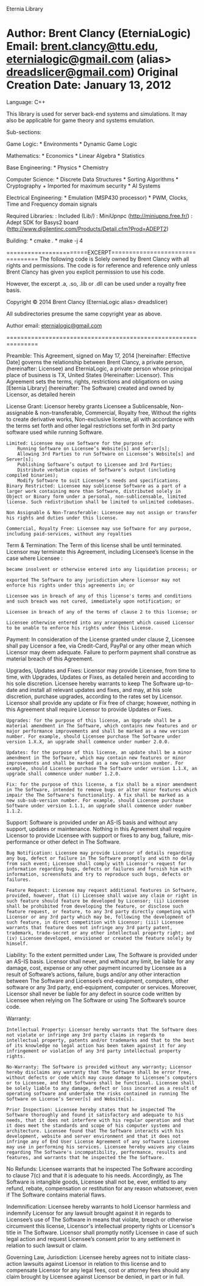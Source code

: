 Eternia Library

Author: Brent Clancy (EterniaLogic)
Email: brent.clancy@ttu.edu, eternialogic@gmail.com (alias> dreadslicer@gmail.com)
Original Creation Date: January 13, 2012
==========

Language: C++

This library is used for server back-end systems and simulations. It may also be applicable for game theory and
   systems emulation.

Sub-sections:

Game Logic:
    * Environments
    * Dynamic Game Logic

Mathematics:
    * Economics
    * Linear Algebra
    * Statistics

Base Engineering:
    * Physics
    * Chemistry

Computer Science:
    * Discrete Data Structures
    * Sorting Algorithms
    * Cryptography              + Imported for maximum security
    * AI Systems

Electrical Engineering:
    * Emulation (MSP430 processor)
    * PWM, Clocks, Time and Frequency domain signals


    


Required Libraries: 
        : Included (Lib/)
                : MiniUpnpc (http://miniupnp.free.fr/)
                : Adept SDK for Basys2 board (http://www.digilentinc.com/Products/Detail.cfm?Prod=ADEPT2)

Building:
    * cmake .
    * make -j 4
    
    
    
    
    
    
=======================EXCERPT=================================
The following code is Solely owned by Brent Clancy with all rights and permissions. 
The code is for reference and reference only unless Brent Clancy has given you explicit permission to use his code.

However, the excerpt .a, .so, .lib or .dll can be used under a royalty free basis.


Copyright © 2014 Brent Clancy (EterniaLogic alias> dreadslicer)

All subdirectories presume the same copyright year as above.

Author email: eternialogic@gmail.com

===============================================================

Preamble: This Agreement, signed on May 17, 2014 [hereinafter: Effective Date] governs the relationship between Brent Clancy, a private person, (hereinafter: Licensee) and EterniaLogic, a private person whose principal place of business is TX, United States (Hereinafter: Licensor). This Agreement sets the terms, rights, restrictions and obligations on using [Eternia Library] (hereinafter: The Software) created and owned by Licensor, as detailed herein

License Grant: Licensor hereby grants Licensee a Sublicensable, Non-assignable & non-transferable, Commercial, Royalty free, Without the rights to create derivative works, Non-exclusive license, all with accordance with the terms set forth and other legal restrictions set forth in 3rd party software used while running Software.

    Limited: Licensee may use Software for the purpose of:
        Running Software on Licensee’s Website[s] and Server[s];
        Allowing 3rd Parties to run Software on Licensee’s Website[s] and Server[s];
        Publishing Software’s output to Licensee and 3rd Parties;
        Distribute verbatim copies of Software’s output (including compiled binaries);
        Modify Software to suit Licensee’s needs and specifications.
    Binary Restricted: Licensee may sublicense Software as a part of a larger work containing more than Software, distributed solely in Object or Binary form under a personal, non-sublicensable, limited license. Such redistribution shall be limited to unlimited codebases.

    Non Assignable & Non-Transferable: Licensee may not assign or transfer his rights and duties under this license.

    Commercial, Royalty Free: Licensee may use Software for any purpose, including paid-services, without any royalties
Term & Termination: The Term of this license shall be until terminated. Licensor may terminate this Agreement, including Licensee’s license in the case where Licensee :

    became insolvent or otherwise entered into any liquidation process; or

    exported The Software to any jurisdiction where licensor may not enforce his rights under this agreements in; or

    Licensee was in breach of any of this license's terms and conditions and such breach was not cured, immediately upon notification; or

    Licensee in breach of any of the terms of clause 2 to this license; or

    Licensee otherwise entered into any arrangement which caused Licensor to be unable to enforce his rights under this License.
Payment: In consideration of the License granted under clause 2, Licensee shall pay Licensor a fee, via Credit-Card, PayPal or any other mean which Licensor may deem adequate. Failure to perform payment shall construe as material breach of this Agreement.

Upgrades, Updates and Fixes: Licensor may provide Licensee, from time to time, with Upgrades, Updates or Fixes, as detailed herein and according to his sole discretion. Licensee hereby warrants to keep The Software up-to-date and install all relevant updates and fixes, and may, at his sole discretion, purchase upgrades, according to the rates set by Licensor. Licensor shall provide any update or Fix free of charge; however, nothing in this Agreement shall require Licensor to provide Updates or Fixes.

    Upgrades: for the purpose of this license, an Upgrade shall be a material amendment in The Software, which contains new features and or major performance improvements and shall be marked as a new version number. For example, should Licensee purchase The Software under version 1.X.X, an upgrade shall commence under number 2.0.0.

    Updates: for the purpose of this license, an update shall be a minor amendment in The Software, which may contain new features or minor improvements and shall be marked as a new sub-version number. For example, should Licensee purchase The Software under version 1.1.X, an upgrade shall commence under number 1.2.0.

    Fix: for the purpose of this license, a fix shall be a minor amendment in The Software, intended to remove bugs or alter minor features which impair the The Software's functionality. A fix shall be marked as a new sub-sub-version number. For example, should Licensee purchase Software under version 1.1.1, an upgrade shall commence under number 1.1.2.

Support: Software is provided under an AS-IS basis and without any support, updates or maintenance. Nothing in this Agreement shall require Licensor to provide Licensee with support or fixes to any bug, failure, mis-performance or other defect in The Software.

    Bug Notification: Licensee may provide Licensor of details regarding any bug, defect or failure in The Software promptly and with no delay from such event; Licensee shall comply with Licensor's request for information regarding bugs, defects or failures and furnish him with information, screenshots and try to reproduce such bugs, defects or failures.

    Feature Request: Licensee may request additional features in Software, provided, however, that (i) Licensee shall waive any claim or right in such feature should feature be developed by Licensor; (ii) Licensee shall be prohibited from developing the feature, or disclose such feature request, or feature, to any 3rd party directly competing with Licensor or any 3rd party which may be, following the development of such feature, in direct competition with Licensor; (iii) Licensee warrants that feature does not infringe any 3rd party patent, trademark, trade-secret or any other intellectual property right; and (iv) Licensee developed, envisioned or created the feature solely by himself.

Liability:  To the extent permitted under Law, The Software is provided under an AS-IS basis. Licensor shall never, and without any limit, be liable for any damage, cost, expense or any other payment incurred by Licensee as a result of Software’s actions, failure, bugs and/or any other interaction between The Software  and Licensee’s end-equipment, computers, other software or any 3rd party, end-equipment, computer or services.  Moreover, Licensor shall never be liable for any defect in source code written by Licensee when relying on The Software or using The Software’s source code.

Warranty:  

    Intellectual Property: Licensor hereby warrants that The Software does not violate or infringe any 3rd party claims in regards to intellectual property, patents and/or trademarks and that to the best of its knowledge no legal action has been taken against it for any infringement or violation of any 3rd party intellectual property rights.

    No-Warranty: The Software is provided without any warranty; Licensor hereby disclaims any warranty that The Software shall be error free, without defects or code which may cause damage to Licensee’s computers or to Licensee, and that Software shall be functional. Licensee shall be solely liable to any damage, defect or loss incurred as a result of operating software and undertake the risks contained in running The Software on License’s Server[s] and Website[s].

    Prior Inspection: Licensee hereby states that he inspected The Software thoroughly and found it satisfactory and adequate to his needs, that it does not interfere with his regular operation and that it does meet the standards and scope of his computer systems and architecture. Licensee found that The Software interacts with his development, website and server environment and that it does not infringe any of End User License Agreement of any software Licensee may use in performing his services. Licensee hereby waives any claims regarding The Software's incompatibility, performance, results and features, and warrants that he inspected the The Software.

No Refunds: Licensee warrants that he inspected The Software according to clause 7(c) and that it is adequate to his needs. Accordingly, as The Software is intangible goods, Licensee shall not be, ever, entitled to any refund, rebate, compensation or restitution for any reason whatsoever, even if The Software contains material flaws.

Indemnification: Licensee hereby warrants to hold Licensor harmless and indemnify Licensor for any lawsuit brought against it in regards to Licensee’s use of The Software in means that violate, breach or otherwise circumvent this license, Licensor's intellectual property rights or Licensor's title in The Software. Licensor shall promptly notify Licensee in case of such legal action and request Licensee’s consent prior to any settlement in relation to such lawsuit or claim.

Governing Law, Jurisdiction: Licensee hereby agrees not to initiate class-action lawsuits against Licensor in relation to this license and to compensate Licensor for any legal fees, cost or attorney fees should any claim brought by Licensee against Licensor be denied, in part or in full.
